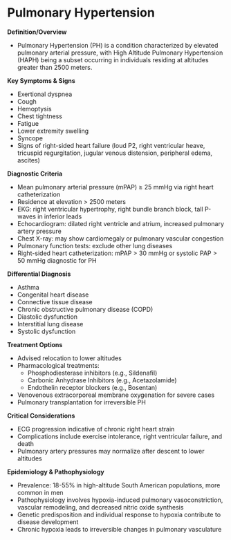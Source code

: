 # Pulmonary Hypertension

**Definition/Overview**
- Pulmonary Hypertension (PH) is a condition characterized by elevated pulmonary arterial pressure, with High Altitude Pulmonary Hypertension (HAPH) being a subset occurring in individuals residing at altitudes greater than 2500 meters.

**Key Symptoms & Signs**
- Exertional dyspnea
- Cough
- Hemoptysis
- Chest tightness
- Fatigue
- Lower extremity swelling
- Syncope
- Signs of right-sided heart failure (loud P2, right ventricular heave, tricuspid regurgitation, jugular venous distension, peripheral edema, ascites)

**Diagnostic Criteria**
- Mean pulmonary arterial pressure (mPAP) ≥ 25 mmHg via right heart catheterization
- Residence at elevation > 2500 meters
- EKG: right ventricular hypertrophy, right bundle branch block, tall P-waves in inferior leads
- Echocardiogram: dilated right ventricle and atrium, increased pulmonary artery pressure
- Chest X-ray: may show cardiomegaly or pulmonary vascular congestion
- Pulmonary function tests: exclude other lung diseases
- Right-sided heart catheterization: mPAP > 30 mmHg or systolic PAP > 50 mmHg diagnostic for PH

**Differential Diagnosis**
- Asthma
- Congenital heart disease
- Connective tissue disease
- Chronic obstructive pulmonary disease (COPD)
- Diastolic dysfunction
- Interstitial lung disease
- Systolic dysfunction

**Treatment Options**
- Advised relocation to lower altitudes
- Pharmacological treatments:
  - Phosphodiesterase inhibitors (e.g., Sildenafil)
  - Carbonic Anhydrase Inhibitors (e.g., Acetazolamide)
  - Endothelin receptor blockers (e.g., Bosentan)
- Venovenous extracorporeal membrane oxygenation for severe cases
- Pulmonary transplantation for irreversible PH

**Critical Considerations**
- ECG progression indicative of chronic right heart strain
- Complications include exercise intolerance, right ventricular failure, and death
- Pulmonary artery pressures may normalize after descent to lower altitudes

**Epidemiology & Pathophysiology**
- Prevalence: 18-55% in high-altitude South American populations, more common in men
- Pathophysiology involves hypoxia-induced pulmonary vasoconstriction, vascular remodeling, and decreased nitric oxide synthesis
- Genetic predisposition and individual response to hypoxia contribute to disease development
- Chronic hypoxia leads to irreversible changes in pulmonary vasculature